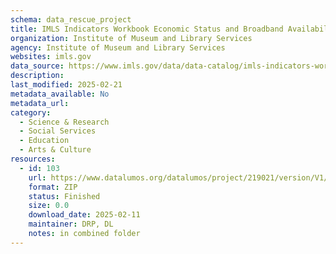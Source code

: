 ```yaml
---
schema: data_rescue_project 
title: IMLS Indicators Workbook Economic Status and Broadband Availability and Adoption
organization: Institute of Museum and Library Services
agency: Institute of Museum and Library Services
websites: imls.gov
data_source: https://www.imls.gov/data/data-catalog/imls-indicators-workbook-economic-status-and-broadband-availability-and-adoption
description: 
last_modified: 2025-02-21
metadata_available: No
metadata_url: 
category:
  - Science & Research 
  - Social Services 
  - Education 
  - Arts & Culture 
resources:
  - id: 103
    url: https://www.datalumos.org/datalumos/project/219021/version/V1/view
    format: ZIP
    status: Finished
    size: 0.0
    download_date: 2025-02-11
    maintainer: DRP, DL
    notes: in combined folder
---
```

